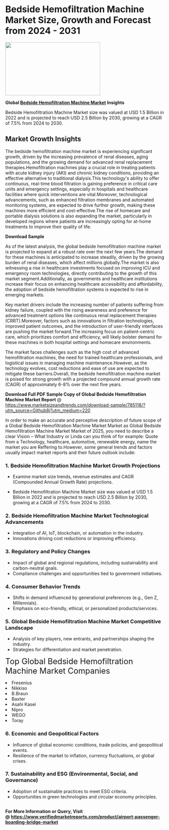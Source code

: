 <H1>Bedside Hemofiltration Machine Market Size, Growth and Forecast from 2024 - 2031</H1><img class="aligncenter size-medium wp-image-584254" src="https://thirdeyenews.in/wp-content/uploads/2024/09/Global-Market-Research-300x168.jpeg" alt="" width="300" height="168" /><p><strong>Global&nbsp;<a href="https://www.marketsizeandtrends.com/download-sample/785118/?utm_source=Github8j?utm_medium=220">Bedside Hemofiltration Machine Market</a> Insights</strong></p><p>Bedside Hemofiltration Machine Market size was valued at USD 1.5 Billion in 2022 and is projected to reach USD 2.5 Billion by 2030, growing at a CAGR of 7.5% from 2024 to 2030.</p><p><h2>Market Growth Insights</h2> <p>The bedside hemofiltration machine market is experiencing significant growth, driven by the increasing prevalence of renal diseases, aging populations, and the growing demand for advanced renal replacement therapies.Hemofiltration machines play a crucial role in treating patients with acute kidney injury (AKI) and chronic kidney conditions, providing an effective alternative to traditional dialysis.This technology's ability to offer continuous, real-time blood filtration is gaining preference in critical care units and emergency settings, especially in hospitals and healthcare facilities where quick interventions are vital.Moreover, technological advancements, such as enhanced filtration membranes and automated monitoring systems, are expected to drive further growth, making these machines more efficient and cost-effective.The rise of homecare and portable dialysis solutions is also expanding the market, particularly in developed regions where patients are increasingly opting for at-home treatments to improve their quality of life.</p> <p><strong>Download Sample</strong></p> <p>As of the latest analysis, the global bedside hemofiltration machine market is projected to expand at a robust rate over the next few years.The demand for these machines is anticipated to increase steadily, driven by the growing burden of renal diseases, which affect millions globally.The market is also witnessing a rise in healthcare investments focused on improving ICU and emergency room technologies, directly contributing to the growth of this market segment.Additionally, as governments and healthcare institutions increase their focus on enhancing healthcare accessibility and affordability, the adoption of bedside hemofiltration systems is expected to rise in emerging markets.</p> <p>Key market drivers include the increasing number of patients suffering from kidney failure, coupled with the rising awareness and preference for advanced treatment options like continuous renal replacement therapies (CRRT).Moreover, factors such as innovations in filtration technologies, improved patient outcomes, and the introduction of user-friendly interfaces are pushing the market forward.The increasing focus on patient-centric care, which prioritizes comfort and efficiency, will likely bolster demand for these machines in both hospital settings and homecare environments.</p> <p>The market faces challenges such as the high cost of advanced hemofiltration machines, the need for trained healthcare professionals, and logistical issues in managing machine maintenance.However, as the technology evolves, cost reductions and ease of use are expected to mitigate these barriers.Overall, the bedside hemofiltration machine market is poised for strong growth with a projected compound annual growth rate (CAGR) of approximately 6-8% over the next five years.</p> <p><span class=""><strong>Download Full PDF Sample Copy of Global Bedside Hemofiltration Machine Market Report</strong> @ <a href="https://www.marketsizeandtrends.com/download-sample/785118/?utm_source=Github8j?utm_medium=220" target="_blank">https://www.marketsizeandtrends.com/download-sample/785118/?utm_source=Github8j?utm_medium=220</a></span></p><p>In order to make an accurate and perceptive description of future scope of a Global&nbsp;Bedside Hemofiltration Machine Market Market as Global&nbsp;Bedside Hemofiltration Machine Market Market of 2025, you need to describe a clear Vision &ndash; What Industry or Linda can you think of for example: Quote from a Technology, healthcare, automotive, renewable energy, name the market you are Reffering to.However, some general trends and factors usually impact market reports and their future outlook include:</p><h3>1.&nbsp;<strong>Bedside Hemofiltration Machine Market Growth Projections</strong></h3><ul><li>Examine market size trends, revenue estimates and CAGR (Compounded Annual Growth Rate) projections.</li><li><p>Bedside Hemofiltration Machine Market size was valued at USD 1.5 Billion in 2022 and is projected to reach USD 2.5 Billion by 2030, growing at a CAGR of 7.5% from 2024 to 2030.</p></li></ul><h3>2.&nbsp;<strong>Bedside Hemofiltration Machine Market Technological Advancements</strong></h3><ul><li>Integration of AI, IoT, blockchain, or automation in the industry.</li><li>Innovations driving cost reductions or improving efficiency.</li></ul><h3>3.&nbsp;<strong>Regulatory and Policy Changes</strong></h3><ul><li>Impact of global and regional regulations, including sustainability and carbon-neutral goals.</li><li>Compliance challenges and opportunities tied to government initiatives.</li></ul><h3>4.&nbsp;<strong>Consumer Behavior Trends</strong></h3><ul><li>Shifts in demand influenced by generational preferences (e.g., Gen Z, Millennials).</li><li>Emphasis on eco-friendly, ethical, or personalized products/services.</li></ul><h3>5.&nbsp;<strong>Global Bedside Hemofiltration Machine Market Competitive Landscape</strong></h3><ul><li>Analysis of key players, new entrants, and partnerships shaping the industry.</li><li>Strategies for differentiation and market penetration.</li></ul><p data-pm-slice="1 1 []"><span style="color: inherit; font-family: inherit; font-size: 25px;">Top Global Bedside Hemofiltration Machine Market Companies</span></p><div class="" data-test-id=""><p><li>Fresenius</li><li> Nikkiso</li><li> B.Braun</li><li> Baxter</li><li> Asahi Kasei</li><li> Nipro</li><li> WEGO</li><li> Toray</li></p></div><h3>6.&nbsp;<strong>Economic and Geopolitical Factors</strong></h3><ul><li>Influence of global economic conditions, trade policies, and geopolitical events.</li><li>Resilience of the market to inflation, currency fluctuations, or global crises.</li></ul><h3>7.&nbsp;<strong>Sustainability and ESG (Environmental, Social, and Governance)</strong></h3><ul><li>Adoption of sustainable practices to meet ESG criteria.</li><li>Opportunities in green technologies and circular economy principles.</li></ul><h2><strong style="font-size: 14px;">For More Information or Query, Visit @&nbsp;</strong><a style="background-color: #ffffff; font-size: 14px;" href="https://www.marketsizeandtrends.com/report/bedside-hemofiltration-machine-market/" target="_blank">https://www.verifiedmarketreports.com/product/airport-passenger-boarding-bridge-market</a></h2>